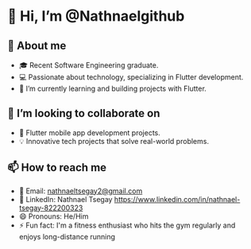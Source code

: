 # 👋 Hi, I’m @Nathnaelgithub
## 🚀 About me
- 🎓 Recent Software Engineering graduate.
- 💻 Passionate about technology, specializing in Flutter development.
- 🌱 I’m currently learning and building projects with Flutter.
## 💞️ I’m looking to collaborate on 
- 📱 Flutter mobile app development projects.
- 💡 Innovative tech projects that solve real-world problems.
## 📫 How to reach me 
- 📧 Email: nathnaeltsegay2@gmail.com
- 💼 LinkedIn: Nathnael Tsegay https://www.linkedin.com/in/nathnael-tsegay-822200323
- 😄 Pronouns: He/Him 
- ⚡ Fun fact: I'm a fitness enthusiast who hits the gym regularly and enjoys long-distance running

<!---
Nathnaelgithub/Nathnaelgithub is a ✨ special ✨ repository because its `README.md` (this file) appears on your GitHub profile.
You can click the Preview link to take a look at your changes.
--->
